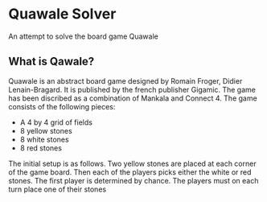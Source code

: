 # Quawale Solver
An attempt to solve the board game Quawale

## What is Qawale?
Quawale is an abstract board game designed by Romain Froger, Didier Lenain-Bragard. It is published by the french publisher Gigamic. The game has been discribed as a combination of Mankala and Connect 4. The game consists of the following pieces:

* A 4 by 4 grid of fields
* 8 yellow stones
* 8 white stones
* 8 red stones

The initial setup is as follows. Two yellow stones are placed at each corner of the game board. Then each of the players picks either the white or red stones. The first player is determined by chance. The players must on each turn place one of their stones 
